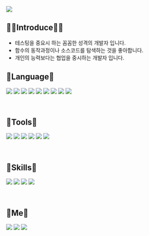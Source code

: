 <img src="https://capsule-render.vercel.app/api?type=wave&color=auto&height=300&section=header&text=HyeonIl%20Lee&fontSize=90" />

<h2 align="left">🤷‍♂️Introduce🤷‍♂️</h2>
<ul>
  <li> 테스팅을 중요시 하는 꼼꼼한 성격의 개발자 입니다. </li>
  <li> 함수의 동작과정이나 소스코드를 탐색하는 것을 좋아합니다.</li>
  <li> 개인의 능력보다는 협업을 중시하는 개발자 입니다.</li>
</ul>

<h2 align="left">👋Language👋</h2> 
<p align="left">
  <img src="https://img.shields.io/badge/Spring-6DB33F?style=flat-square&logo=Spring&logoColor=white"/>
  <img src="https://img.shields.io/badge/Python-3776AB?style=flat-square&logo=Python&logoColor=white"/>
  <img src="https://img.shields.io/badge/Django-092E20?style=flat-square&logo=Django&logoColor=white"/>
  <img src="https://img.shields.io/badge/HTML5-E34F26?style=flat-square&logo=HTML5&logoColor=white"/>
  <img src="https://img.shields.io/badge/CSS3-1572B6?style=flat-square&logo=CSS3&logoColor=white"/>
  <img src="https://img.shields.io/badge/JavaScript-F7DF1E?style=flat-square&logo=JavaScript&logoColor=white"/>
  <img src="https://img.shields.io/badge/Java-007396?style=flat-square&logo=Java&logoColor=white"/>
  <img src="https://img.shields.io/badge/MySQL-4479A1?style=flat-square&logo=MySQL&logoColor=white"/>
  <img src="https://img.shields.io/badge/C-A8B9CC?style=flat-square&logo=C&logoColor=white"/>
</p><br>

<h2 align="left">👋Tools👋</h2> 
<p align="left">
  <img src="https://img.shields.io/badge/Visual Studio-5C2D91?style=flat-square&logo=Visual Studio&logoColor=white"/>
  <img src="https://img.shields.io/badge/Visual Studio Code-007ACC?style=flat-square&logo=Visual Studio Code&logoColor=white"/>
  <img src="https://img.shields.io/badge/Eclipse IDE-2496ED?style=flat-square&logo=Eclipse IDE&logoColor=white"/>
  <img src="https://img.shields.io/badge/Jupyter-F37626?style=flat-square&logo=Jupyter&logoColor=white"/>
  <img src="https://img.shields.io/badge/PyCharm-000000?style=flat-square&logo=PyCharm&logoColor=white"/>
  <img src="https://img.shields.io/badge/PyCharm-000000?style=flat-square&logo=Intellj&logoColor=white"/>
</p><br>

<h2 align="left">🎂Skills🎂</h2> 
<p align="left">
  <img src="https://img.shields.io/badge/AWS EC2-FF9900?style=flat-square&logo=Amazon ECS&logoColor=white"/>
  <img src="https://img.shields.io/badge/NGINX-009639?style=flat-square&logo=NGINX&logoColor=white"/>
  <img src="https://img.shields.io/badge/Linux-FCC624?style=flat-square&logo=Linux&logoColor=white"/>
  <img src="https://img.shields.io/badge/Ubuntu-E95420?style=flat-square&logo=Ubuntu&logoColor=white"/>
</p><br>

<h2 align="left">🎉Me🎉</h2> 
<p align="left">
  <img src="https://img.shields.io/badge/Blog-14CC80?style=flat-square&logo=Box&logoColor=white"/>
  <img src="https://img.shields.io/badge/Google mail-4285F4?style=flat-square&logo=Google&logoColor=white"/>
  <img src="https://img.shields.io/badge/Git-F05032?style=flat-square&logo=Git&logoColor=white"/>
</p><br>
<p></p>



